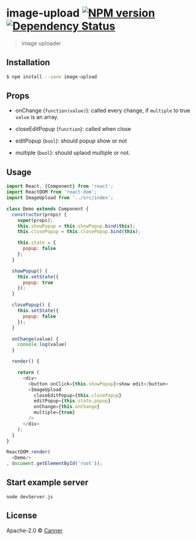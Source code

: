 # image-upload [![NPM version][npm-image]][npm-url]  [![Dependency Status][daviddm-image]][daviddm-url]
> image uploader

## Installation

```sh
$ npm install --save image-upload
```

## Props

- onChange (`function(value)`): called every change, if `multiple` to true `value` is an array.

- closeEditPopup (`function`): called when close

- editPopup (`bool`): should popup show or not

- multiple (`bool`): should uplaod multiple or not.

## Usage

```js
import React, {Component} from 'react';
import ReactDOM from 'react-dom';
import ImageUpload from '../src/index';

class Demo extends Component {
  constructor(props) {
    super(props);
    this.showPopup = this.showPopup.bind(this);
    this.closePopup = this.closePopup.bind(this);

    this.state = {
      popup: false
    };
  }

  showPopup() {
    this.setState({
      popup: true
    });
  }

  closePopup() {
    this.setState({
      popup: false
    });
  }

  onChange(value) {
    console.log(value)
  }

  render() {

    return (
      <div>
        <button onClick={this.showPopup}>show edit</button>
        <ImageUpload
          closeEditPopup={this.closePopup}
          editPopup={this.state.popup}
          onChange={this.onChange}
          multiple={true}
        />
      </div>
    );
  }
}

ReactDOM.render(
  <Demo/>
, document.getElementById('root'));

```

## Start example server

```
node devServer.js
```

## License

Apache-2.0 © [Canner]()


[npm-image]: https://badge.fury.io/js/image-upload.svg
[npm-url]: https://npmjs.org/package/image-upload
[travis-image]: https://travis-ci.org/Canner/image-upload.svg?branch=master
[travis-url]: https://travis-ci.org/Canner/image-upload
[daviddm-image]: https://david-dm.org/Canner/image-upload.svg?theme=shields.io
[daviddm-url]: https://david-dm.org/Canner/image-upload
